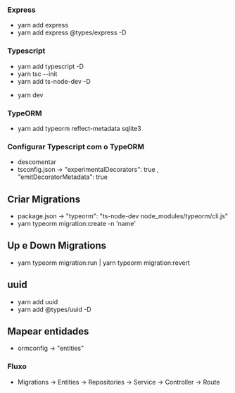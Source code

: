 ### Express

- yarn add express
- yarn add express @types/express -D

### Typescript

- yarn add typescript -D
- yarn tsc --init
- yarn add ts-node-dev -D
<!-- Criar script no package -->
- yarn dev

### TypeORM

- yarn add typeorm reflect-metadata sqlite3
<!-- Criar ormconfig.json na raiz do projeto -->

### Configurar Typescript com o TypeORM

- descomentar
- tsconfig.json -> "experimentalDecorators": true , "emitDecoratorMetadata": true

## Criar Migrations

- package.json -> "typeorm": "ts-node-dev node_modules/typeorm/cli.js"
- yarn typeorm migration:create -n 'name'

## Up e Down Migrations

- yarn typeorm migration:run | yarn typeorm migration:revert

## uuid

- yarn add uuid
- yarn add @types/uuid -D

## Mapear entidades

- ormconfig -> "entities"

### Fluxo

- Migrations -> Entities -> Repositories -> Service -> Controller -> Route
